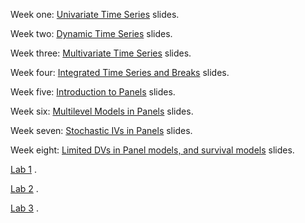 Week one: <a href="https://jnseawright.github.io/Spring-2023/1-Univariate/1-Univariate-Time-Series.html#1">Univariate Time Series</a> slides.

Week two: <a href="https://jnseawright.github.io/Spring-2023/2-Dynamic/2-Dynamic-Time-Series.html#1">Dynamic Time Series</a> slides.

Week three: <a href="https://jnseawright.github.io/Spring-2023/3-Multivariate/3-Multivariate-Time-Series.html#1">Multivariate Time Series</a> slides.

Week four: <a href="https://jnseawright.github.io/Spring-2023/4-Integrated/4-Integrated-Time-Series-and-Breaks.html#1">Integrated Time Series and Breaks</a> slides.

Week five: <a href="https://jnseawright.github.io/Spring-2023/5-Panel/5Panels.html#1">Introduction to Panels</a> slides.

Week six: <a href="https://jnseawright.github.io/Spring-2023/6-Multilevel/6BayesMultilevel.html#1">Multilevel Models in Panels</a> slides.

Week seven: <a href="https://jnseawright.github.io/Spring-2023/7-Stochastic/7Stochastic.html#1">Stochastic IVs in Panels</a> slides.

Week eight: <a href="https://jnseawright.github.io/Spring-2023/8-Survival/8survival.html#1">Limited DVs in Panel models, and survival models</a> slides.

<a href="https://jnseawright.github.io/Spring-2023/Labs/Lab 1.pdf">Lab 1</a> .

<a href="https://jnseawright.github.io/Spring-2023/Labs/Lab 2.pdf">Lab 2</a> .

<a href="https://jnseawright.github.io/Spring-2023/Labs/Lab 3.pdf">Lab 3</a> .
